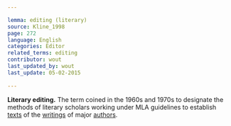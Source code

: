 ```yaml
---

lemma: editing (literary)
source: Kline_1998
page: 272 
language: English
categories: Editor
related_terms: editing
contributor: wout
last_updated_by: wout
last_update: 05-02-2015
        
---
```


**Literary editing.** The term coined in the 1960s and 1970s to designate the methods of literary scholars working under MLA guidelines to establish [texts](text.html) of the [writings](writingProduct.html) of major [authors](author.html).

